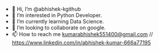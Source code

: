 - 👋 Hi, I’m @abhishek-kgithub
- 👀 I’m interested in Python Developer.
- 🌱 I’m currently learning Data Science.
- 💞️ I’m looking to collaborate on google.
- 📫 How to reach me kumarabhishek551400@gmail.com  // https://www.linkedin.com/in/abhishek-kumar-666a77195

<!---
abhishek-kgithub/abhishek-kgithub is a ✨ special ✨ repository because its `README.md` (this file) appears on your GitHub profile.
You can click the Preview link to take a look at your changes.
--->
